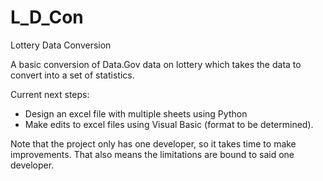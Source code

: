 # L_D_Con
Lottery Data Conversion

A basic conversion of Data.Gov data on lottery which takes the data to convert into a set of statistics.

Current next steps:
- Design an excel file with multiple sheets using Python
- Make edits to excel files using Visual Basic (format to be determined).

Note that the project only has one developer, so it takes time to make improvements. That also means the limitations are bound to said one developer.
